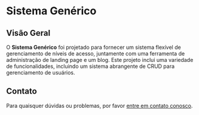 # Sistema Genérico

## Visão Geral

O **Sistema Genérico** foi projetado para fornecer um sistema flexível de gerenciamento de níveis de acesso, juntamente com uma ferramenta de administração de landing page e um blog. Este projeto inclui uma variedade de funcionalidades, incluindo um sistema abrangente de CRUD para gerenciamento de usuários.

## Contato
Para quaisquer dúvidas ou problemas, por favor [entre em contato conosco](mailto:yuri.alec@hotmail.com).
